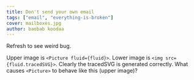 ```yaml
---
title: Don't send your own email
tags: ["email", "everything-is-broken"]
cover: mailboxes.jpg
author: baobab koodaa
---
```


Refresh to see weird bug.

<re-img src="mailboxes.jpg" title="Photo by Mathyas Kurmann on Unsplash"></re-img>

Upper image is `<Picture fluid={fluid}>`. Lower image is `<img src={fluid.tracedSVG}>`.
Clearly the tracedSVG is generated correctly. What causes `<Picture>` to behave like this (upper image)?
